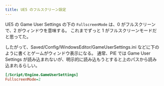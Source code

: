 ```yaml
---
title: UE5 のフルスクリーン設定
---
```


UE5 の Game User Settings の下の `FullscreenMode` は、0 がフルスクリーンで、2 がウィンドウを意味する。
これまでずっと 1 がフルスクリーンモードだと思ってた。

したがって、Saved/Config/WindowsEditor/GameUserSettings.ini などに下のように書くとゲームがウィンドウ表示になる。
通常、PIE では Game User Settings が読み込まれないが、明示的に読み込もうとすると上のパスから読み込まれるらしい。

```ini
[/Script/Engine.GameUserSettings]
FullscreenMode=2
```
